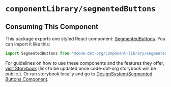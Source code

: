 # `componentLibrary/segmentedButtons`

## Consuming This Component

This package exports one styled React component: [SegmentedButtons](SegmentedButtons.tsx).
You can import it like this:

```javascript
import SegmentedButtons from '@code-dot-org/component-library/segmentedButtons';
```

For guidelines on how to use these components and the features they offer, [visit Storybook](https://code-dot-org.github.io/dsco_)
(link to be updated once code-dot-org storybook will be public.).
Or run storybook locally and go to [DesignSystem/Segmented Buttons Component](http://localhost:9001/?path=/story/designsystem-segmented-buttons-component--default-segmented-buttons).
